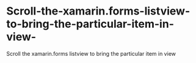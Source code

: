 # Scroll-the-xamarin.forms-listview-to-bring-the-particular-item-in-view-
Scroll the xamarin.forms listview to bring the particular item in view 
